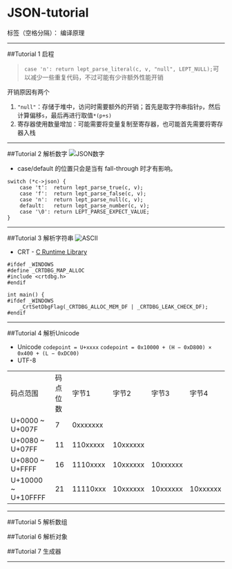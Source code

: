 # JSON-tutorial

标签（空格分隔）： 编译原理

---

##Tutorial 1 启程
 >`case 'n': return lept_parse_literal(c, v, "null", LEPT_NULL);`可以减少一些重复代码，不过可能有少许额外性能开销

开销原因有两个
1. `"null"`：存储于堆中，访问时需要额外的开销；首先是取字符串指针`p`，然后计算偏移`s`，最后再进行取值`*(p+s)`
2. 寄存器使用数量增加：可能需要将变量复制至寄存器，也可能首先需要将寄存器入栈

---

##Tutorial 2 解析数字
![JSON数字][1]

 - case/default 的位置只会是当有 fall-through 时才有影响。
```
switch (*c->json) {
    case 't':  return lept_parse_true(c, v);
    case 'f':  return lept_parse_false(c, v);
    case 'n':  return lept_parse_null(c, v);
    default:   return lept_parse_number(c, v);
    case '\0': return LEPT_PARSE_EXPECT_VALUE;
}
```

---

##Tutorial 3 解析字符串
 ![ASCII][2]
 - CRT - [C Runtime Library][3]
 
```
#ifdef _WINDOWS
#define _CRTDBG_MAP_ALLOC
#include <crtdbg.h>
#endif

int main() {
#ifdef _WINDOWS
    _CrtSetDbgFlag(_CRTDBG_ALLOC_MEM_DF | _CRTDBG_LEAK_CHECK_DF);
#endif
```

---

##Tutorial 4 解析Unicode
- Unicode
`codepoint = U+xxxx`
`codepoint = 0x10000 + (H − 0xD800) × 0x400 + (L − 0xDC00)`
- UTF-8
<table><tr><td>码点范围</td><td>码点位数</td><td>字节1</td><td>字节2</td><td>字节3</td><td>字节4</td></tr><tr><td>U+0000 ~ U+007F</td><td>7</td><td>0xxxxxxx</td><td></td><td></td><td></td></tr><tr><td>U+0080 ~ U+07FF</td><td>11</td><td>110xxxxx</td><td>10xxxxxx</td><td></td><td></td></tr><tr><td>U+0800 ~ U+FFFF</td><td>16</td><td>1110xxxx</td><td>10xxxxxx</td><td>10xxxxxx</td><td></td></tr><tr><td>U+10000 ~ U+10FFFF</td><td>21</td><td>11110xxx</td><td>10xxxxxx</td><td>10xxxxxx</td><td>10xxxxxx</td></tr></table>

---

##Tutorial 5 解析数组

##Tutorial 6 解析对象

##Tutorial 7 生成器

---


  [1]: http://www.zcamoure.com/zb_users/upload/2017/05/201705171495005882436399.png
  [2]: https://upload.wikimedia.org/wikipedia/commons/thumb/1/1b/ASCII-Table-wide.svg/1280px-ASCII-Table-wide.svg.png
  [3]: https://msdn.microsoft.com/zh-cn/library/x98tx3cf.aspx